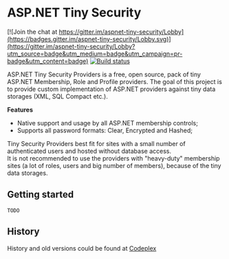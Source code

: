 # ASP.NET Tiny Security

[![Join the chat at https://gitter.im/aspnet-tiny-security/Lobby](https://badges.gitter.im/aspnet-tiny-security/Lobby.svg)](https://gitter.im/aspnet-tiny-security/Lobby?utm_source=badge&utm_medium=badge&utm_campaign=pr-badge&utm_content=badge)
[![Build status](https://ci.appveyor.com/api/projects/status/h3f3qnwosm3r7ptu?svg=true)](https://ci.appveyor.com/project/velio_ivanov/aspnet-tiny-security) 

ASP.NET Tiny Security Providers is a free, open source, pack of tiny ASP.NET Membership, Role and Profile providers.
The goal of this project is to provide custom implementation of ASP.NET providers against tiny data storages (XML, SQL Compact etc.).

**Features**
* Native support and usage by all ASP.NET membership controls;
* Supports all password formats: Clear, Encrypted and Hashed;

Tiny Security Providers best fit for sites with a small number of authenticated users and hosted without database access.  
It is not recommended to use the providers with "heavy-duty" membership sites (a lot of roles, users and big number of members), because of the tiny data storages.

## Getting started

```
TODO
```

## History
History and old versions could be found at [Codeplex](https://tinyproviders.codeplex.com/)
